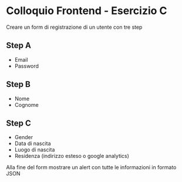 # Colloquio Frontend - Esercizio C

Creare un form di registrazione di un utente con tre step

## Step A
 - Email
 - Password

## Step B
- Nome
- Cognome

## Step C
- Gender
- Data di nascita
- Luogo di nascita
- Residenza (indirizzo esteso o google analytics)

Alla fine del form mostrare un alert con tutte le informazioni in formato JSON